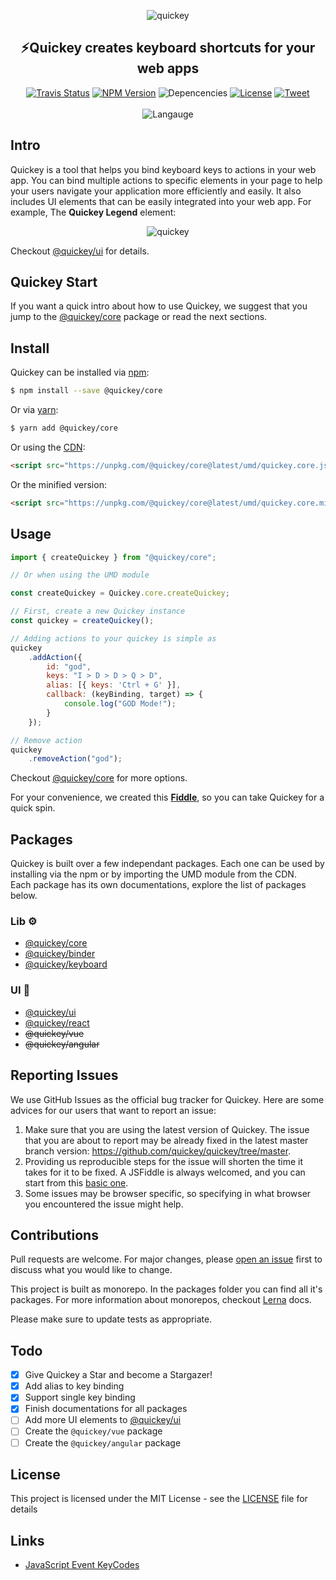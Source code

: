 <p align="center">
    <img alt="quickey" src="https://raw.githubusercontent.com/quickey/quickey/master/assets/keyboard_cropped.png"/>
</p>
<h2 align="center">
⚡️Quickey creates keyboard shortcuts for your web apps
</h2>

<p align="center">
  <a href="https://travis-ci.org/quickey/quickey"><img alt="Travis Status" src="https://img.shields.io/travis/quickey/quickey/master.svg?label=build&maxAge=43200"></a>
  <a href="https://www.npmjs.com/package/@quickey/core"><img alt="NPM Version" src="https://img.shields.io/npm/v/@quickey/core.svg?maxAge=43200"></a>

<img alt="Depencencies" src="https://img.shields.io/badge/dependency-free-ff69b4.svg?maxAge=43200">
  <a href="https://github.com/quickey/quickey/blob/master/LICENSE"><img alt="License" src="https://img.shields.io/github/license/quickey/quickey.svg?label=license&maxAge=43200"></a>
<a href="https://twitter.com/intent/tweet?text=%E2%9A%A1%EF%B8%8FQuickey%20creates%20keyboard%20shortcuts%20for%20your%20web%20app&url=https://github.com/quickey/quickey&via=uditalias&hashtags=javascript,keybinding,shortcuts,developers,webdeveloper">
<img alt="Tweet" src="https://img.shields.io/badge/tweet-🐦-efefef.svg?maxAge=43200"></a>
<br/><br/>
<img alt="Langauge" src="https://badge.langauge.io/quickey/quickey">
</p>

## Intro

Quickey is a tool that helps you bind keyboard keys to actions in your web app. You can bind multiple actions to specific elements in your page to help your users navigate your application more efficiently and easily. It also includes UI elements that can be easily integrated into your web app. For example, The **Quickey Legend** element: 
<p align="center">
    <img alt="quickey" src="https://raw.githubusercontent.com/quickey/quickey/master/assets/ui.png"/>
</p>

Checkout [@quickey/ui](packages/ui/README.md) for details.

## Quickey Start

If you want a quick intro about how to use Quickey, we suggest that you jump to the [@quickey/core](packages/core/README.md) package or read the next sections.

## Install

Quickey can be installed via [npm](https://www.npmjs.com):
```sh
$ npm install --save @quickey/core
```

Or via [yarn](https://yarnpkg.com):
```sh
$ yarn add @quickey/core
```

Or using the [CDN](https://unpkg.com):

```html
<script src="https://unpkg.com/@quickey/core@latest/umd/quickey.core.js"></script>
```
Or the minified version:
```html
<script src="https://unpkg.com/@quickey/core@latest/umd/quickey.core.min.js"></script>
```

## Usage

```javascript
import { createQuickey } from "@quickey/core";

// Or when using the UMD module

const createQuickey = Quickey.core.createQuickey;

// First, create a new Quickey instance
const quickey = createQuickey();

// Adding actions to your quickey is simple as
quickey
    .addAction({
        id: "god",
        keys: "I > D > D > Q > D",
        alias: [{ keys: 'Ctrl + G' }],
        callback: (keyBinding, target) => {
            console.log("GOD Mode!");
        }
    });

// Remove action
quickey
    .removeAction("god");
```
Checkout [@quickey/core](packages/core/README.md) for more options.

For your convenience, we created this [**Fiddle**](http://jsfiddle.net/udidu/y6phe5ok/9/), so you can take Quickey for a quick spin.

## Packages

Quickey is built over a few independant packages. Each one can be used by installing via the npm or by importing the UMD module from the CDN.  
Each package has its own documentations, explore the list of packages below.

### Lib ⚙️
- [@quickey/core](packages/core/README.md)
- [@quickey/binder](packages/binder/README.md)
- [@quickey/keyboard](packages/keyboard/README.md)

### UI 🌈
- [@quickey/ui](packages/ui/README.md)
- [@quickey/react](packages/react/README.md)
- ~~@quickey/vue~~
- ~~@quickey/angular~~

## Reporting Issues

We use GitHub Issues as the official bug tracker for Quickey. Here are some advices for our users that want to report an issue:

1. Make sure that you are using the latest version of Quickey. The issue that you are about to report may be already fixed in the latest master branch version: https://github.com/quickey/quickey/tree/master.
2. Providing us reproducible steps for the issue will shorten the time it takes for it to be fixed. A JSFiddle is always welcomed, and you can start from this [basic one](http://jsfiddle.net/udidu/y6phe5ok/9/).
3. Some issues may be browser specific, so specifying in what browser you encountered the issue might help.

## Contributions

Pull requests are welcome. For major changes, please [open an issue](https://github.com/quickey/quickey/issues/new/choose) first to discuss what you would like to change.

This project is built as monorepo. In the packages folder you can find all it's packages.
For more information about monorepos, checkout [Lerna](https://github.com/lerna/lerna/blob/master/README.md) docs.

Please make sure to update tests as appropriate.

## Todo

- [x] Give Quickey a Star and become a Stargazer!
- [x] Add alias to key binding
- [x] Support single key binding
- [x] Finish documentations for all packages
- [ ] Add more UI elements to [@quickey/ui](./packages/ui/README.md)
- [ ] Create the `@quickey/vue` package
- [ ] Create the `@quickey/angular` package

## License

This project is licensed under the MIT License - see the [LICENSE](LICENSE) file for details

## Links
* [JavaScript Event KeyCodes](https://keycode.info/)
